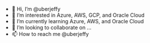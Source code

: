 - 👋 Hi, I’m @uberjeffy
- 👀 I’m interested in Azure, AWS, GCP, and Oracle Cloud
- 🌱 I’m currently learning Azure, AWS, and Oracle Cloud
- 💞️ I’m looking to collaborate on ...
- 📫 How to reach me @uberjeffy

<!---
uberjeffy/uberjeffy is a ✨ special ✨ repository because its `README.md` (this file) appears on your GitHub profile.
You can click the Preview link to take a look at your changes.
--->
